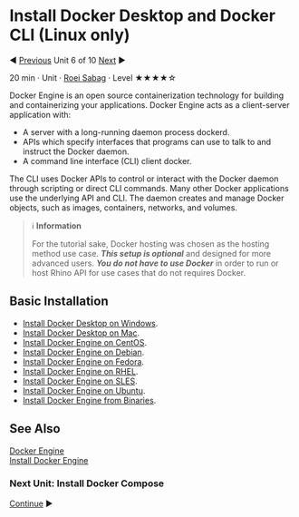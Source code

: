 # Install Docker Desktop and Docker CLI (Linux only)

:arrow_backward: [Previous](./05.InstallNewman.md) Unit 6 of 10 [Next](./07.InstallDockerCompose.md) :arrow_forward:

20 min · Unit · [Roei Sabag](https://www.linkedin.com/in/roei-sabag-247aa18/) · Level ★★★★☆

Docker Engine is an open source containerization technology for building and containerizing your applications. Docker Engine acts as a client-server application with:

* A server with a long-running daemon process dockerd.
* APIs which specify interfaces that programs can use to talk to and instruct the Docker daemon.
* A command line interface (CLI) client docker.  

The CLI uses Docker APIs to control or interact with the Docker daemon through scripting or direct CLI commands. Many other Docker applications use the underlying API and CLI. The daemon creates and manage Docker objects, such as images, containers, networks, and volumes.

> :information_source: **Information**  
>  
> For the tutorial sake, Docker hosting was chosen as the hosting method use case. _**This setup is optional**_ and designed for more advanced users. _**You do not have to use Docker**_ in order to run or host Rhino API for use cases that do not requires Docker.
  
## Basic Installation

* [Install Docker Desktop on Windows](https://docs.docker.com/desktop/windows/install/).
* [Install Docker Desktop on Mac](https://docs.docker.com/desktop/mac/install/).
* [Install Docker Engine on CentOS](https://docs.docker.com/engine/install/centos/).
* [Install Docker Engine on Debian](https://docs.docker.com/engine/install/debian/).
* [Install Docker Engine on Fedora](https://docs.docker.com/engine/install/fedora/).
* [Install Docker Engine on RHEL](https://docs.docker.com/engine/install/rhel/).
* [Install Docker Engine on SLES](https://docs.docker.com/engine/install/sles/).
* [Install Docker Engine on Ubuntu](https://docs.docker.com/engine/install/ubuntu/).
* [Install Docker Engine from Binaries](https://docs.docker.com/engine/install/binaries/).
  
## See Also

[Docker Engine](https://docs.docker.com/engine/)  
[Install Docker Engine](https://docs.docker.com/engine/install/)

### Next Unit: Install Docker Compose

[Continue](./07.InstallDockerCompose.md) :arrow_forward:
